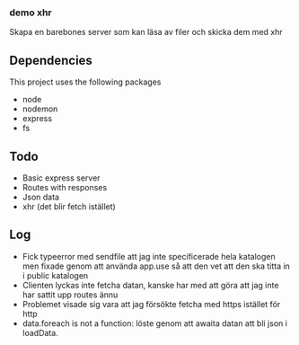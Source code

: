 ### demo xhr
Skapa en barebones server som kan läsa av filer och skicka dem med xhr

## Dependencies
This project uses the following packages
- node
- nodemon
- express
- fs

## Todo
- Basic express server
- Routes with responses
- Json data
- xhr (det blir fetch istället)

## Log
- Fick typeerror med sendfile att jag inte specificerade hela katalogen men fixade genom att använda app.use så att den vet att den ska titta in i public katalogen
- Clienten lyckas inte fetcha datan, kanske har med att göra att jag inte har sattit upp routes ännu
- Problemet visade sig vara att jag försökte fetcha med https istället för http
- data.foreach is not a function: löste genom att awaita datan att bli json i loadData.